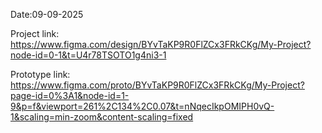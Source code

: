 Date:09-09-2025

Project link: https://www.figma.com/design/BYvTaKP9R0FlZCx3FRkCKg/My-Project?node-id=0-1&t=U4r78TSOTO1g4ni3-1

Prototype link: https://www.figma.com/proto/BYvTaKP9R0FlZCx3FRkCKg/My-Project?page-id=0%3A1&node-id=1-9&p=f&viewport=261%2C134%2C0.07&t=nNqecIkpOMIPH0vQ-1&scaling=min-zoom&content-scaling=fixed
